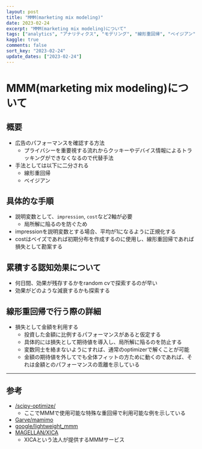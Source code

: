```yaml
---
layout: post
title: "MMM(marketing mix modeling)"
date: 2023-02-24
excerpt: "MMM(marketing mix modeling)について"
tags: ["analytics", "アナリティクス", "モデリング", "線形重回帰", "ベイジアン"]
kaggle: true
comments: false
sort_key: "2023-02-24"
update_dates: ["2023-02-24"]
---
```


# MMM(marketing mix modeling)について

## 概要
 - 広告のパフォーマンスを確認する方法
   - プライバシーを重要視する流れからクッキーやデバイス情報によるトラッキングができなくなるので代替手法
 - 手法としては以下に二分される
   - 線形重回帰
   - ベイジアン

## 具体的な手順
 - 説明変数として、`impression`, `cost`など2軸が必要
   - 局所解に陥るのを防ぐため
 - impressionを説明変数とする場合、平均が1になるように正規化する
 - costはベイズであれば初期分布を作成するのに使用し、線形重回帰であれば損失として勘案する

## 累積する認知効果について
 - 何日間、効果が残存するかをrandom cvで探索するのが早い
 - 効果がどのような減衰するかも探索する

## 線形重回帰で行う際の詳細
 - 損失として金額を利用する
   - 投資した金額に比例するパフォーマンスがあると仮定する
   - 具体的には損失として期待値を導入し、局所解に陥るのを防止する
   - 変数同士を絡まないようにすれば、通常のoptimizerで解くことが可能
   - 金額の期待値を外してでも全体フィットの方ために動くのであれば、それは金額とのパフォーマンスの乖離を示している

---

## 参考
 - [/scipy-optimize/](/scipy-optimize/)
   - ここでMMMで使用可能な特殊な重回帰で利用可能な例を示している
 - [Garve/mamimo](https://github.com/Garve/mamimo)
 - [google/lightweight_mmm](https://github.com/google/lightweight_mmm)
 - [MAGELLAN/XICA](https://magellan.xica.net/)
   - XICAという法人が提供するMMMサービス
